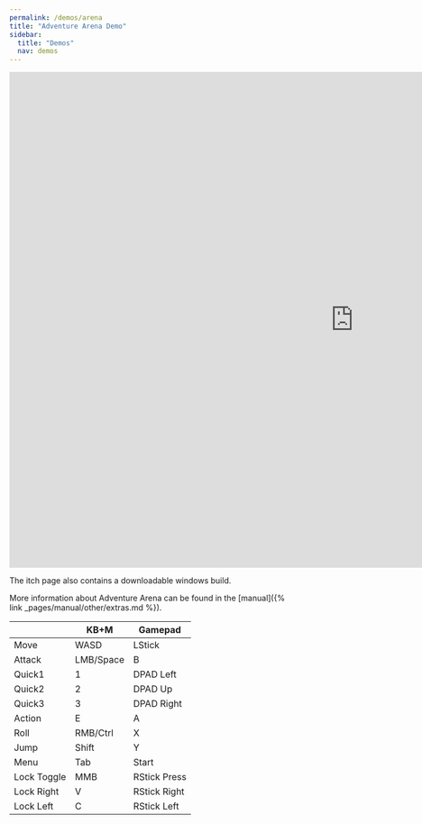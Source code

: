```yaml
---
permalink: /demos/arena
title: "Adventure Arena Demo"
sidebar:
  title: "Demos"
  nav: demos
---
```


<iframe frameborder="0" src="https://itch.io/embed-upload/13438458?color=333333" allowfullscreen="" width="1220" height="880"><a href="https://softleitner.itch.io/adventure-arena">Play Adventure Arena on itch.io</a></iframe>

The itch page also contains a downloadable windows build. 

More information about Adventure Arena can be found in the [manual]({% link _pages/manual/other/extras.md %}).

|               | KB+M         | Gamepad         |
|---------------|--------------|-----------------|
| Move          | WASD         | LStick          |
| Attack        | LMB/Space    | B               |
| Quick1        | 1            | DPAD Left       |
| Quick2        | 2            | DPAD Up         |
| Quick3        | 3            | DPAD Right      |
| Action        | E            | A               |
| Roll          | RMB/Ctrl     | X               |
| Jump          | Shift        | Y               |
| Menu          | Tab          | Start           |
| Lock Toggle   | MMB          | RStick Press    |
| Lock Right    | V            | RStick Right    |
| Lock Left     | C            | RStick Left     |
